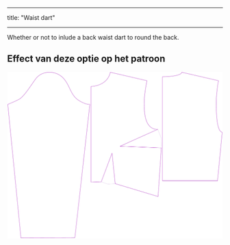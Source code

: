 - - -
title: "Waist dart"
- - -

Whether or not to inlude a back waist dart to round the back.

## Effect van deze optie op het patroon

![This image shows the effect of this option by superimposing several variants that have a different value for this option](breanna_waistdart_sample.svg "Effect of this option on the pattern")
